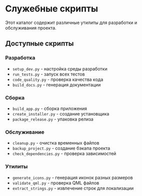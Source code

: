 # Служебные скрипты

Этот каталог содержит различные утилиты для разработки и обслуживания проекта.

## Доступные скрипты

### Разработка
- `setup_dev.py` - настройка среды разработки
- `run_tests.py` - запуск всех тестов
- `code_quality.py` - проверка качества кода
- `build_docs.py` - генерация документации

### Сборка  
- `build_app.py` - сборка приложения
- `create_installer.py` - создание установщика
- `package_release.py` - упаковка релиза

### Обслуживание
- `cleanup.py` - очистка временных файлов
- `backup_project.py` - создание бэкапа проекта
- `check_dependencies.py` - проверка зависимостей

### Утилиты
- `generate_icons.py` - генерация иконок разных размеров
- `validate_qml.py` - проверка QML файлов
- `extract_strings.py` - извлечение строк для локализации
